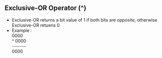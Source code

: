 ## Exclusive-OR Operator (^)
* Exclusive-OR returns a bit value of 1 if both bits are opposite, otherwise Exclusive-OR retuens 0
* Example :<br/>
            0000<br/>
        ^ 0000<br/>
          -------<br/>
            0000<br/>
